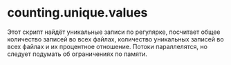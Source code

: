 # counting.unique.values
Этот скрипт найдёт уникальные записи по регулярке, посчитает общее количество записей во всех файлах, количество уникальных записей во всех файлах и их процентное отношение.
Потоки параллелятся, но следует подумать об ограничениях по памяти. 
